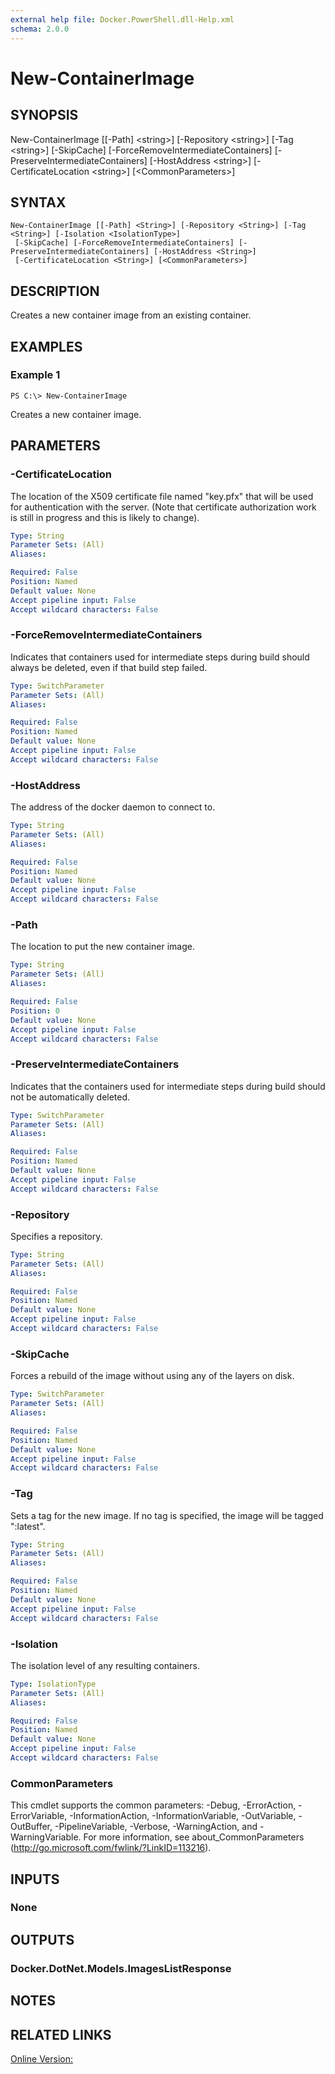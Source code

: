 ```yaml
---
external help file: Docker.PowerShell.dll-Help.xml
schema: 2.0.0
---
```


# New-ContainerImage
## SYNOPSIS
New-ContainerImage \[\[-Path\] \<string\>\] \[-Repository \<string\>\] \[-Tag \<string\>\] \[-SkipCache\] \[-ForceRemoveIntermediateContainers\] \[-PreserveIntermediateContainers\] \[-HostAddress \<string\>\] \[-CertificateLocation \<string\>\] \[\<CommonParameters\>\]
## SYNTAX

```
New-ContainerImage [[-Path] <String>] [-Repository <String>] [-Tag <String>] [-Isolation <IsolationType>]
 [-SkipCache] [-ForceRemoveIntermediateContainers] [-PreserveIntermediateContainers] [-HostAddress <String>]
 [-CertificateLocation <String>] [<CommonParameters>]
```

## DESCRIPTION
Creates a new container image from an existing container. 
## EXAMPLES

### Example 1
```
PS C:\> New-ContainerImage
```

Creates a new container image. 
## PARAMETERS

### -CertificateLocation
The location of the X509 certificate file named "key.pfx" that will be used for authentication with the server.  (Note that certificate authorization work is still in progress and this is likely to change).





```yaml
Type: String
Parameter Sets: (All)
Aliases: 

Required: False
Position: Named
Default value: None
Accept pipeline input: False
Accept wildcard characters: False
```

### -ForceRemoveIntermediateContainers
Indicates that containers used for intermediate steps during build should always be deleted, even if that build step failed.





```yaml
Type: SwitchParameter
Parameter Sets: (All)
Aliases: 

Required: False
Position: Named
Default value: None
Accept pipeline input: False
Accept wildcard characters: False
```

### -HostAddress
The address of the docker daemon to connect to.





```yaml
Type: String
Parameter Sets: (All)
Aliases: 

Required: False
Position: Named
Default value: None
Accept pipeline input: False
Accept wildcard characters: False
```

### -Path
The location to put the new container image. 





```yaml
Type: String
Parameter Sets: (All)
Aliases: 

Required: False
Position: 0
Default value: None
Accept pipeline input: False
Accept wildcard characters: False
```

### -PreserveIntermediateContainers
Indicates that the containers used for intermediate steps during build should not be automatically deleted.





```yaml
Type: SwitchParameter
Parameter Sets: (All)
Aliases: 

Required: False
Position: Named
Default value: None
Accept pipeline input: False
Accept wildcard characters: False
```

### -Repository
Specifies a repository.





```yaml
Type: String
Parameter Sets: (All)
Aliases: 

Required: False
Position: Named
Default value: None
Accept pipeline input: False
Accept wildcard characters: False
```

### -SkipCache
Forces a rebuild of the image without using any of the layers on disk.





```yaml
Type: SwitchParameter
Parameter Sets: (All)
Aliases: 

Required: False
Position: Named
Default value: None
Accept pipeline input: False
Accept wildcard characters: False
```

### -Tag
Sets a tag for the new image. If no tag is specified, the image will be tagged ":latest".





```yaml
Type: String
Parameter Sets: (All)
Aliases: 

Required: False
Position: Named
Default value: None
Accept pipeline input: False
Accept wildcard characters: False
```

### -Isolation
The isolation level of any resulting containers.

```yaml
Type: IsolationType
Parameter Sets: (All)
Aliases: 

Required: False
Position: Named
Default value: None
Accept pipeline input: False
Accept wildcard characters: False
```

### CommonParameters
This cmdlet supports the common parameters: -Debug, -ErrorAction, -ErrorVariable, -InformationAction, -InformationVariable, -OutVariable, -OutBuffer, -PipelineVariable, -Verbose, -WarningAction, and -WarningVariable. For more information, see about_CommonParameters (http://go.microsoft.com/fwlink/?LinkID=113216).
## INPUTS

### None

## OUTPUTS

### Docker.DotNet.Models.ImagesListResponse

## NOTES

## RELATED LINKS

[Online Version:]()






